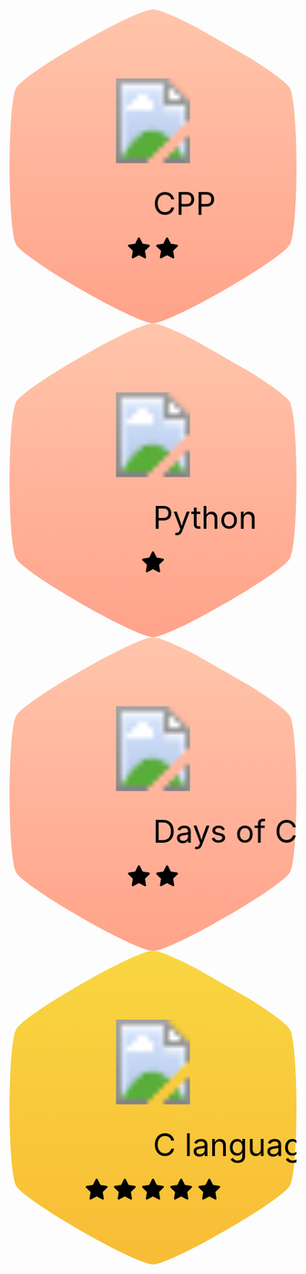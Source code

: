 <div class="badges-list"><div class="hacker-badge"><div class="ui-tooltip-wrapper"><div location="[object Object]" params="[object Object]" router="[object Object]" additionalcontext="[object Object]" class="ui-badge level-bronze" aria-describedby="tooltip-1"><div class="ui-badge-wrap"><svg viewBox="0 0 91.66667 100" class="hexagon"><g><defs><linearGradient id="badge-bronze-gradient" x1="52.5" y1="2.5" x2="52.5" y2="102.5" gradientUnits="userSpaceOnUse"><stop offset="0" stop-color="#ffc5ab"></stop><stop offset="1" stop-color="#ffa38a"></stop></linearGradient></defs><path fill="url(#badge-bronze-gradient)" d="M98.28277,47.36h0c-.18459-9.382-.87983-17.797-2.0917-19.8595-1.02214-1.742-6.1721-5.43476-12.6195-9.45853L66.3804,8.23311C59.94162,4.89541,54.4699,2.5,52.49778,2.5c-2.42987,0-10.17687,3.63131-18.49789,8.18049-6.30411,3.44623-12.9328,7.41557-17.83631,10.74623-3.85037,2.61278-6.63864,4.828-7.35893,6.07393-.73574,1.27216-1.28014,4.91124-1.63613,9.67794l-.00014-.00008c-.45195,6.03951-.599,13.88935-.43933,21.10033.20233,9.11082.89243,17.18541,2.07561,19.22049C11.66541,82.42328,46.78277,102.5,52.49778,102.5c2.374,0,9.82245-3.47115,17.92388-7.87722,6.4-3.48081,13.19866-7.5418,18.23618-10.9459l-.00046-.00026c3.93694-2.6605,6.80064-4.91944,7.53385-6.17728.72907-1.2482,1.27024-4.80557,1.62881-9.48065l-.00014-.00008C98.269,62.13222,98.42408,54.47227,98.28277,47.36Z" transform="translate(-6.66667 -2.5)"></path></g><image class="badge-icon" xlink:href="https://hrcdn.net/fcore/assets/badges/cpp-739b350881.svg" x="50%" y="22" height="27" width="27" transform="translate(-13.5, 0)"></image><text class="badge-title" x="50%" y="65.5" font-size="10">CPP</text><g class="star-section" transform="translate(-8, 0)"><svg x="50%" y="71" height="10"><svg class="badge-star" viewBox="0 0 6.54904 6.25825" width="7" x="0"><path class="star" d="M55.51425,77.01983l-1.89417-.275-.84833-1.7175a.299.299,0,0,0-.27167-.16917.3245.3245,0,0,0-.2725.16917l-.305.61833-.5425,1.09916-.51417.075-1.38.2a.30333.30333,0,0,0-.18583.10083.33411.33411,0,0,0-.045.06833.35631.35631,0,0,0-.02417.07667.34087.34087,0,0,0-.005.04083.3038.3038,0,0,0,.02417.13417.33341.33341,0,0,0,.06667.0975l1.37167,1.33667-.2875,1.67167-.03667.21417c-.00167.01-.00167.02-.0025.02917l-.00167.0175a.26453.26453,0,0,0,.00167.04417.30489.30489,0,0,0,.44417.22917l1.69417-.89,1.69416.89a.30352.30352,0,0,0,.44084-.32L54.31175,78.874l1.37083-1.33667a.30339.30339,0,0,0-.16833-.5175" transform="translate(-49.22548 -74.85817)"></path></svg><svg class="badge-star" viewBox="0 0 6.54904 6.25825" width="7" x="9"><path class="star" d="M55.51425,77.01983l-1.89417-.275-.84833-1.7175a.299.299,0,0,0-.27167-.16917.3245.3245,0,0,0-.2725.16917l-.305.61833-.5425,1.09916-.51417.075-1.38.2a.30333.30333,0,0,0-.18583.10083.33411.33411,0,0,0-.045.06833.35631.35631,0,0,0-.02417.07667.34087.34087,0,0,0-.005.04083.3038.3038,0,0,0,.02417.13417.33341.33341,0,0,0,.06667.0975l1.37167,1.33667-.2875,1.67167-.03667.21417c-.00167.01-.00167.02-.0025.02917l-.00167.0175a.26453.26453,0,0,0,.00167.04417.30489.30489,0,0,0,.44417.22917l1.69417-.89,1.69416.89a.30352.30352,0,0,0,.44084-.32L54.31175,78.874l1.37083-1.33667a.30339.30339,0,0,0-.16833-.5175" transform="translate(-49.22548 -74.85817)"></path></svg></svg></g></svg></div></div></div></div><div class="hacker-badge"><div class="ui-tooltip-wrapper"><div location="[object Object]" params="[object Object]" router="[object Object]" additionalcontext="[object Object]" class="ui-badge level-bronze" aria-describedby="tooltip-2"><div class="ui-badge-wrap"><svg viewBox="0 0 91.66667 100" class="hexagon"><g><defs><linearGradient id="badge-bronze-gradient" x1="52.5" y1="2.5" x2="52.5" y2="102.5" gradientUnits="userSpaceOnUse"><stop offset="0" stop-color="#ffc5ab"></stop><stop offset="1" stop-color="#ffa38a"></stop></linearGradient></defs><path fill="url(#badge-bronze-gradient)" d="M98.28277,47.36h0c-.18459-9.382-.87983-17.797-2.0917-19.8595-1.02214-1.742-6.1721-5.43476-12.6195-9.45853L66.3804,8.23311C59.94162,4.89541,54.4699,2.5,52.49778,2.5c-2.42987,0-10.17687,3.63131-18.49789,8.18049-6.30411,3.44623-12.9328,7.41557-17.83631,10.74623-3.85037,2.61278-6.63864,4.828-7.35893,6.07393-.73574,1.27216-1.28014,4.91124-1.63613,9.67794l-.00014-.00008c-.45195,6.03951-.599,13.88935-.43933,21.10033.20233,9.11082.89243,17.18541,2.07561,19.22049C11.66541,82.42328,46.78277,102.5,52.49778,102.5c2.374,0,9.82245-3.47115,17.92388-7.87722,6.4-3.48081,13.19866-7.5418,18.23618-10.9459l-.00046-.00026c3.93694-2.6605,6.80064-4.91944,7.53385-6.17728.72907-1.2482,1.27024-4.80557,1.62881-9.48065l-.00014-.00008C98.269,62.13222,98.42408,54.47227,98.28277,47.36Z" transform="translate(-6.66667 -2.5)"></path></g><image class="badge-icon" xlink:href="https://hrcdn.net/fcore/assets/badges/python-f70befd824.svg" x="50%" y="22" height="27" width="27" transform="translate(-13.5, 0)"></image><text class="badge-title" x="50%" y="65.5" font-size="10">Python</text><g class="star-section" transform="translate(-3.5, 0)"><svg x="50%" y="71" height="10"><svg class="badge-star" viewBox="0 0 6.54904 6.25825" width="7" x="0"><path class="star" d="M55.51425,77.01983l-1.89417-.275-.84833-1.7175a.299.299,0,0,0-.27167-.16917.3245.3245,0,0,0-.2725.16917l-.305.61833-.5425,1.09916-.51417.075-1.38.2a.30333.30333,0,0,0-.18583.10083.33411.33411,0,0,0-.045.06833.35631.35631,0,0,0-.02417.07667.34087.34087,0,0,0-.005.04083.3038.3038,0,0,0,.02417.13417.33341.33341,0,0,0,.06667.0975l1.37167,1.33667-.2875,1.67167-.03667.21417c-.00167.01-.00167.02-.0025.02917l-.00167.0175a.26453.26453,0,0,0,.00167.04417.30489.30489,0,0,0,.44417.22917l1.69417-.89,1.69416.89a.30352.30352,0,0,0,.44084-.32L54.31175,78.874l1.37083-1.33667a.30339.30339,0,0,0-.16833-.5175" transform="translate(-49.22548 -74.85817)"></path></svg></svg></g></svg></div></div></div></div><div class="hacker-badge"><div class="ui-tooltip-wrapper"><div location="[object Object]" params="[object Object]" router="[object Object]" additionalcontext="[object Object]" class="ui-badge level-bronze" aria-describedby="tooltip-3"><div class="ui-badge-wrap"><svg viewBox="0 0 91.66667 100" class="hexagon"><g><defs><linearGradient id="badge-bronze-gradient" x1="52.5" y1="2.5" x2="52.5" y2="102.5" gradientUnits="userSpaceOnUse"><stop offset="0" stop-color="#ffc5ab"></stop><stop offset="1" stop-color="#ffa38a"></stop></linearGradient></defs><path fill="url(#badge-bronze-gradient)" d="M98.28277,47.36h0c-.18459-9.382-.87983-17.797-2.0917-19.8595-1.02214-1.742-6.1721-5.43476-12.6195-9.45853L66.3804,8.23311C59.94162,4.89541,54.4699,2.5,52.49778,2.5c-2.42987,0-10.17687,3.63131-18.49789,8.18049-6.30411,3.44623-12.9328,7.41557-17.83631,10.74623-3.85037,2.61278-6.63864,4.828-7.35893,6.07393-.73574,1.27216-1.28014,4.91124-1.63613,9.67794l-.00014-.00008c-.45195,6.03951-.599,13.88935-.43933,21.10033.20233,9.11082.89243,17.18541,2.07561,19.22049C11.66541,82.42328,46.78277,102.5,52.49778,102.5c2.374,0,9.82245-3.47115,17.92388-7.87722,6.4-3.48081,13.19866-7.5418,18.23618-10.9459l-.00046-.00026c3.93694-2.6605,6.80064-4.91944,7.53385-6.17728.72907-1.2482,1.27024-4.80557,1.62881-9.48065l-.00014-.00008C98.269,62.13222,98.42408,54.47227,98.28277,47.36Z" transform="translate(-6.66667 -2.5)"></path></g><image class="badge-icon" xlink:href="https://hrcdn.net/fcore/assets/badges/30-days-of-code-a772ae4c2f.svg" x="50%" y="22" height="27" width="27" transform="translate(-13.5, 0)"></image><text class="badge-title" x="50%" y="65.5" font-size="10">Days of Code</text><g class="star-section" transform="translate(-8, 0)"><svg x="50%" y="71" height="10"><svg class="badge-star" viewBox="0 0 6.54904 6.25825" width="7" x="0"><path class="star" d="M55.51425,77.01983l-1.89417-.275-.84833-1.7175a.299.299,0,0,0-.27167-.16917.3245.3245,0,0,0-.2725.16917l-.305.61833-.5425,1.09916-.51417.075-1.38.2a.30333.30333,0,0,0-.18583.10083.33411.33411,0,0,0-.045.06833.35631.35631,0,0,0-.02417.07667.34087.34087,0,0,0-.005.04083.3038.3038,0,0,0,.02417.13417.33341.33341,0,0,0,.06667.0975l1.37167,1.33667-.2875,1.67167-.03667.21417c-.00167.01-.00167.02-.0025.02917l-.00167.0175a.26453.26453,0,0,0,.00167.04417.30489.30489,0,0,0,.44417.22917l1.69417-.89,1.69416.89a.30352.30352,0,0,0,.44084-.32L54.31175,78.874l1.37083-1.33667a.30339.30339,0,0,0-.16833-.5175" transform="translate(-49.22548 -74.85817)"></path></svg><svg class="badge-star" viewBox="0 0 6.54904 6.25825" width="7" x="9"><path class="star" d="M55.51425,77.01983l-1.89417-.275-.84833-1.7175a.299.299,0,0,0-.27167-.16917.3245.3245,0,0,0-.2725.16917l-.305.61833-.5425,1.09916-.51417.075-1.38.2a.30333.30333,0,0,0-.18583.10083.33411.33411,0,0,0-.045.06833.35631.35631,0,0,0-.02417.07667.34087.34087,0,0,0-.005.04083.3038.3038,0,0,0,.02417.13417.33341.33341,0,0,0,.06667.0975l1.37167,1.33667-.2875,1.67167-.03667.21417c-.00167.01-.00167.02-.0025.02917l-.00167.0175a.26453.26453,0,0,0,.00167.04417.30489.30489,0,0,0,.44417.22917l1.69417-.89,1.69416.89a.30352.30352,0,0,0,.44084-.32L54.31175,78.874l1.37083-1.33667a.30339.30339,0,0,0-.16833-.5175" transform="translate(-49.22548 -74.85817)"></path></svg></svg></g></svg></div></div></div></div><div class="hacker-badge"><div class="ui-tooltip-wrapper"><div location="[object Object]" params="[object Object]" router="[object Object]" additionalcontext="[object Object]" class="ui-badge level-gold" aria-describedby="tooltip-4"><div class="ui-badge-wrap"><svg viewBox="0 0 91.66667 100" class="hexagon"><g><defs><linearGradient id="badge-gold-gradient" x1="52.5" y1="2.5" x2="52.5" y2="102.5" gradientUnits="userSpaceOnUse"><stop offset="0" stop-color="#f9d641"></stop><stop offset="1" stop-color="#f8bc36"></stop></linearGradient></defs><path fill="url(#badge-gold-gradient)" d="M98.28277,47.36h0c-.18459-9.382-.87983-17.797-2.0917-19.8595-1.02214-1.742-6.1721-5.43476-12.6195-9.45853L66.3804,8.23311C59.94162,4.89541,54.4699,2.5,52.49778,2.5c-2.42987,0-10.17687,3.63131-18.49789,8.18049-6.30411,3.44623-12.9328,7.41557-17.83631,10.74623-3.85037,2.61278-6.63864,4.828-7.35893,6.07393-.73574,1.27216-1.28014,4.91124-1.63613,9.67794l-.00014-.00008c-.45195,6.03951-.599,13.88935-.43933,21.10033.20233,9.11082.89243,17.18541,2.07561,19.22049C11.66541,82.42328,46.78277,102.5,52.49778,102.5c2.374,0,9.82245-3.47115,17.92388-7.87722,6.4-3.48081,13.19866-7.5418,18.23618-10.9459l-.00046-.00026c3.93694-2.6605,6.80064-4.91944,7.53385-6.17728.72907-1.2482,1.27024-4.80557,1.62881-9.48065l-.00014-.00008C98.269,62.13222,98.42408,54.47227,98.28277,47.36Z" transform="translate(-6.66667 -2.5)"></path></g><image class="badge-icon" xlink:href="https://hrcdn.net/fcore/assets/badges/c-d1985901e6.svg" x="50%" y="22" height="27" width="27" transform="translate(-13.5, 0)"></image><text class="badge-title" x="50%" y="65.5" font-size="10">C language</text><g class="star-section" transform="translate(-21.5, 0)"><svg x="50%" y="71" height="10"><svg class="badge-star" viewBox="0 0 6.54904 6.25825" width="7" x="0"><path class="star" d="M55.51425,77.01983l-1.89417-.275-.84833-1.7175a.299.299,0,0,0-.27167-.16917.3245.3245,0,0,0-.2725.16917l-.305.61833-.5425,1.09916-.51417.075-1.38.2a.30333.30333,0,0,0-.18583.10083.33411.33411,0,0,0-.045.06833.35631.35631,0,0,0-.02417.07667.34087.34087,0,0,0-.005.04083.3038.3038,0,0,0,.02417.13417.33341.33341,0,0,0,.06667.0975l1.37167,1.33667-.2875,1.67167-.03667.21417c-.00167.01-.00167.02-.0025.02917l-.00167.0175a.26453.26453,0,0,0,.00167.04417.30489.30489,0,0,0,.44417.22917l1.69417-.89,1.69416.89a.30352.30352,0,0,0,.44084-.32L54.31175,78.874l1.37083-1.33667a.30339.30339,0,0,0-.16833-.5175" transform="translate(-49.22548 -74.85817)"></path></svg><svg class="badge-star" viewBox="0 0 6.54904 6.25825" width="7" x="9"><path class="star" d="M55.51425,77.01983l-1.89417-.275-.84833-1.7175a.299.299,0,0,0-.27167-.16917.3245.3245,0,0,0-.2725.16917l-.305.61833-.5425,1.09916-.51417.075-1.38.2a.30333.30333,0,0,0-.18583.10083.33411.33411,0,0,0-.045.06833.35631.35631,0,0,0-.02417.07667.34087.34087,0,0,0-.005.04083.3038.3038,0,0,0,.02417.13417.33341.33341,0,0,0,.06667.0975l1.37167,1.33667-.2875,1.67167-.03667.21417c-.00167.01-.00167.02-.0025.02917l-.00167.0175a.26453.26453,0,0,0,.00167.04417.30489.30489,0,0,0,.44417.22917l1.69417-.89,1.69416.89a.30352.30352,0,0,0,.44084-.32L54.31175,78.874l1.37083-1.33667a.30339.30339,0,0,0-.16833-.5175" transform="translate(-49.22548 -74.85817)"></path></svg><svg class="badge-star" viewBox="0 0 6.54904 6.25825" width="7" x="18"><path class="star" d="M55.51425,77.01983l-1.89417-.275-.84833-1.7175a.299.299,0,0,0-.27167-.16917.3245.3245,0,0,0-.2725.16917l-.305.61833-.5425,1.09916-.51417.075-1.38.2a.30333.30333,0,0,0-.18583.10083.33411.33411,0,0,0-.045.06833.35631.35631,0,0,0-.02417.07667.34087.34087,0,0,0-.005.04083.3038.3038,0,0,0,.02417.13417.33341.33341,0,0,0,.06667.0975l1.37167,1.33667-.2875,1.67167-.03667.21417c-.00167.01-.00167.02-.0025.02917l-.00167.0175a.26453.26453,0,0,0,.00167.04417.30489.30489,0,0,0,.44417.22917l1.69417-.89,1.69416.89a.30352.30352,0,0,0,.44084-.32L54.31175,78.874l1.37083-1.33667a.30339.30339,0,0,0-.16833-.5175" transform="translate(-49.22548 -74.85817)"></path></svg><svg class="badge-star" viewBox="0 0 6.54904 6.25825" width="7" x="27"><path class="star" d="M55.51425,77.01983l-1.89417-.275-.84833-1.7175a.299.299,0,0,0-.27167-.16917.3245.3245,0,0,0-.2725.16917l-.305.61833-.5425,1.09916-.51417.075-1.38.2a.30333.30333,0,0,0-.18583.10083.33411.33411,0,0,0-.045.06833.35631.35631,0,0,0-.02417.07667.34087.34087,0,0,0-.005.04083.3038.3038,0,0,0,.02417.13417.33341.33341,0,0,0,.06667.0975l1.37167,1.33667-.2875,1.67167-.03667.21417c-.00167.01-.00167.02-.0025.02917l-.00167.0175a.26453.26453,0,0,0,.00167.04417.30489.30489,0,0,0,.44417.22917l1.69417-.89,1.69416.89a.30352.30352,0,0,0,.44084-.32L54.31175,78.874l1.37083-1.33667a.30339.30339,0,0,0-.16833-.5175" transform="translate(-49.22548 -74.85817)"></path></svg><svg class="badge-star" viewBox="0 0 6.54904 6.25825" width="7" x="36"><path class="star" d="M55.51425,77.01983l-1.89417-.275-.84833-1.7175a.299.299,0,0,0-.27167-.16917.3245.3245,0,0,0-.2725.16917l-.305.61833-.5425,1.09916-.51417.075-1.38.2a.30333.30333,0,0,0-.18583.10083.33411.33411,0,0,0-.045.06833.35631.35631,0,0,0-.02417.07667.34087.34087,0,0,0-.005.04083.3038.3038,0,0,0,.02417.13417.33341.33341,0,0,0,.06667.0975l1.37167,1.33667-.2875,1.67167-.03667.21417c-.00167.01-.00167.02-.0025.02917l-.00167.0175a.26453.26453,0,0,0,.00167.04417.30489.30489,0,0,0,.44417.22917l1.69417-.89,1.69416.89a.30352.30352,0,0,0,.44084-.32L54.31175,78.874l1.37083-1.33667a.30339.30339,0,0,0-.16833-.5175" transform="translate(-49.22548 -74.85817)"></path></svg></svg></g></svg></div></div></div></div></div>
